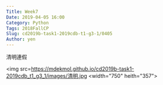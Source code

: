 ```yaml
---
Title: Week7
Date: 2019-04-05 16:00
Category: Python
Tags: 2018FallCP
Slug: cd2019b-task1-2019cdb-t1-g3-1/0405
Author: yen
---
```


清明連假

<!-- PELICAN_END_SUMMARY -->

<img src=https://mdekmol.github.io/cd2019b-task1-2019cdb_t1_g3_1/images/清明.jpg
 <width="750" heith="357"></a>
